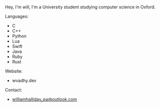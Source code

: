 Hey, I'm will, I'm a University student studying computer science in Oxford.

Languages:
- C
- C++
- Python
- Lua
- Swift
- Java
- Ruby
- Rust

Website:
- wvadhy.dev

Contact:
- williamhalliday_pa@outlook.com

